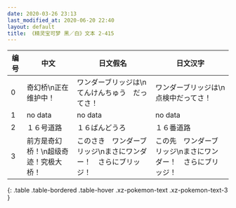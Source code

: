 ```yaml
---
date: 2020-03-26 23:13
last_modified_at: 2020-06-20 22:40
layout: default
title: 《精灵宝可梦 黑／白》文本 2-415
---
```

| 编号 | 中文 | 日文假名 | 日文汉字 |
| ---- | ---- | ---- | --- |
| 0 | 奇幻桥\n正在维护中！ | ワンダーブリッジは\nてんけんちゅう　だってさ！ | ワンダーブリッジは\n点検中だってさ！ |
| 1 | no data | no data | no data |
| 2 | １６号道路 | １６ばんどうろ | １６番道路 |
| 3 | 前方是奇幻桥！\n超级奇迹！究极大桥！ | このさき　ワンダーブリッジ\nまさにワンダー！　さらにブリッジ！ | この先　ワンダーブリッジ\nまさにワンダー！　さらにブリッジ！ |
{: .table .table-bordered .table-hover .xz-pokemon-text .xz-pokemon-text-3 }